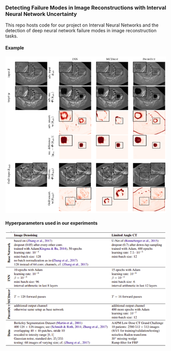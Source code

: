 ### Detecting Failure Modes in Image Reconstructions with Interval Neural Network Uncertainty
This repo hosts code for our project on Interval Neural Networks and the detection of deep neural network failure modes in image reconstruction tasks.

#### Example
![CT Task](uq-adv-ct.png)

#### Hyperparameters used in our experiments
![Hyperparameters](hyper.png)
